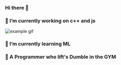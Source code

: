 


<!--**heyiamaditya/heyiamaditya** is a ✨ _special_ ✨ repository because its `README.md` (this file) appears on your GitHub profile.- 👯 I’m looking to collaborate on
<!--- 🤔 I’m looking for help with ...

Here are some ideas to get you started:

- 🔭 I’m currently working on c++ and js
- 🌱 I’m currently learning ML
- 💬 Ask me about a Prpgrammer who lift's in Dumble in GYM
- 📫 How to reach me: adityasharma07679@gmail.com
- 😄 Pronouns:
- ⚡ Fun fact: Try to be fit n hit.-->

### Hi there 👋
### 🔭 I’m currently working on c++ and js 
![example gif](https://user-images.githubusercontent.com/56030133/114426831-14415800-9bd8-11eb-844b-832399e40e35.gif)



### 🌱 I’m currently learning ML
### 💬  A Programmer who lift's Dumble in the GYM
<!-- 👯 I’m looking to collaborate on
- 🤔 I’m looking for help with ...
- 💬 Ask me about a Prpgrammer who lift's in Dumble in GYM
- 📫 How to reach me: adityasharma07679@gmail.com
- 😄 Pronouns:
- ⚡ Fun fact: Try to be fit n hit.
-->

